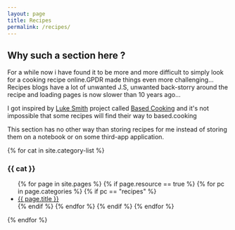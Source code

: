 ```yaml
---
layout: page
title: Recipes
permalink: /recipes/
---
```


## Why such a section here ?
For a while now i have found it to be more and more difficult to simply look for a cooking recipe online.GPDR made things even more challenging... Recipes blogs have a lot of unwanted J.S, unwanted back-storry around the recipe and loading pages is now slower than 10 years ago...

I got inspired by [Luke Smith](https://lukesmith.xyz/) project called [Based Cooking](https://based.cooking/) and it's not impossible that some recipes will find their way to based.cooking

This section has no other way than storing recipes for me instead of storing them on a notebook or on some third-app application.

{% for cat in site.category-list %}
### {{ cat }}
<ul>
  {% for page in site.pages %}
    {% if page.resource == true %}
      {% for pc in page.categories %}
        {% if pc == "recipes" %}
          <li><a href="{{ page.url }}">{{ page.title }}</a></li>
        {% endif %}   <!-- cat-match-p -->
      {% endfor %}  <!-- page-category -->
    {% endif %}   <!-- resource-p -->
  {% endfor %}  <!-- page -->
</ul>
{% endfor %}  <!-- cat -->


